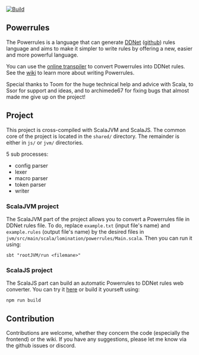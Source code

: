 [![Build](https://github.com/lomination/Powerrules/actions/workflows/build.yaml/badge.svg)](https://github.com/lomination/Powerrules/actions/workflows/build.yaml)

## Powerrules

The Powerrules is a language that can generate [DDNet](https://ddnet.org) ([github](https://github.com/ddnet/ddnet)) rules language and aims to make it simpler to write rules by offering a new, easier and more powerful language.

You can use the [online transpiler](https://lomination.github.io/Powerrules/) to convert Powerrules into DDNet rules. See the [wiki](https://github.com/lomination/Powerrules/wiki) to learn more about writing Powerrules.

Special thanks to Toom for the huge technical help and advice with Scala, to Ssor for support and ideas, and to archimede67 for fixing bugs that almost made me give up on the project!

## Project

This project is cross-compiled with ScalaJVM and ScalaJS. The common core of the project is located in the `shared/` directory. The remainder is either in `js/` or `jvm/` directories.

5 sub processes:
- config parser
- lexer
- macro parser
- token parser
- writer

### ScalaJVM project

The ScalaJVM part of the project allows you to convert a Powerrules file in DDNet rules file. To do, replace `example.txt` (input file's name) and `example.rules` (output file's name) by the desired files in `jvm/src/main/scala/lomination/powerrules/Main.scala`. Then you can run it using:

```
sbt "rootJVM/run <filemane>"
```

### ScalaJS project

The ScalaJS part can build an automatic Powerrules to DDNet rules web converter. You can try it [here](https://lomination.github.io/Powerrules/) or build it yourseft using:

```
npm run build
```

## Contribution

Contributions are welcome, whether they concern the code (especially the frontend) or the wiki. If you have any suggestions, please let me know via the github issues or discord.
